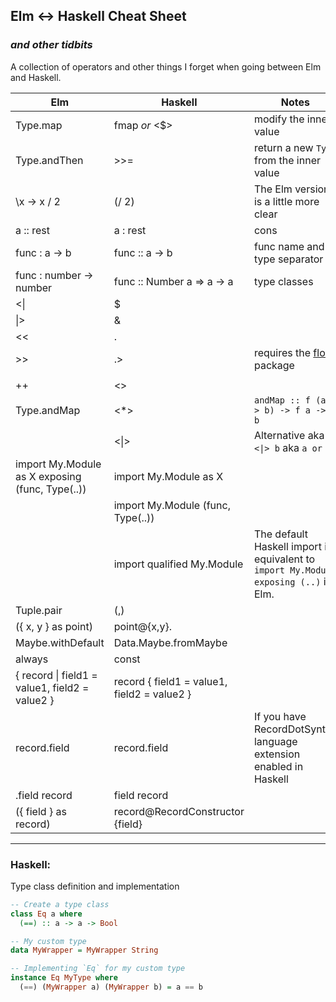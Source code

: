 ## Elm <-> Haskell Cheat Sheet

### _and other tidbits_

A collection of operators and other things I forget when going between Elm and Haskell.

| Elm                                             | Haskell                                     | Notes                                                                                |
| ----------------------------------------------- | ------------------------------------------- | -------------------------------------------------------------------------------------- |
| Type.map                                        | fmap _or_ <$>                               | modify the inner value                                                                  |
| Type.andThen                                    | >>=                                         | return a new `Type` from the inner value                                                |
| \x -> x / 2                                     | (/ 2)                                       | The Elm version is a little more clear                                                  |
| a :: rest                                       | a : rest                                    | cons                                                                                    |
| func : a -> b                                   | func :: a -> b                              | func name and type separator                                                            |
| func : number -> number                         | func :: Number a => a -> a                  | type classes                                                                            |
| <\|                                             | $                                           |                                                                                        |
| \|>                                             | &                                           |                                                                                        |
| <<                                              | .                                           |                                                                                        |
| >>                                              | .>                                          | requires the [flow](https://hackage.haskell.org/package/flow) package                |
|                                                 |                                             |                                                                                        |
| ++                                              | <>                                          |                                                                                        |
| Type.andMap                                     | <\*>                                        | `andMap :: f (a -> b) -> f a -> f b`                                                    |
|                                                 | <\|>                                        | Alternative aka `a <\|> b` aka `a or b`                                                |
| import My.Module as X exposing (func, Type(..)) | import My.Module as X                       |                                                                                        |
|                                                 | import My.Module (func, Type(..))           |                                                                                        |
|                                                 | import qualified My.Module                  | The default Haskell import is equivalent to `import My.Module exposing (..)` in Elm. |
| Tuple.pair                                      | (,)                                         |                                                                                        |
| ({ x, y } as point)                             | point@{x,y}.                                |                                                                                        |
| Maybe.withDefault                               | Data.Maybe.fromMaybe                        |                                                                                        |
| always                                          | const                                       |                                                                                        |
| { record \| field1 = value1, field2 = value2 }  | record { field1 = value1, field2 = value2 } |                                                                                        |
| record.field                                    | record.field                                | If you have RecordDotSyntax language extension enabled in Haskell                      |
| .field record                                   | field record                                |                                                                                        |
| ({ field } as record)                           | record@RecordConstructor {field}            |                                                                                        |

---

### Haskell:

Type class definition and implementation

```Haskell
-- Create a type class
class Eq a where
  (==) :: a -> a -> Bool

-- My custom type
data MyWrapper = MyWrapper String

-- Implementing `Eq` for my custom type
instance Eq MyType where
  (==) (MyWrapper a) (MyWrapper b) = a == b
```
